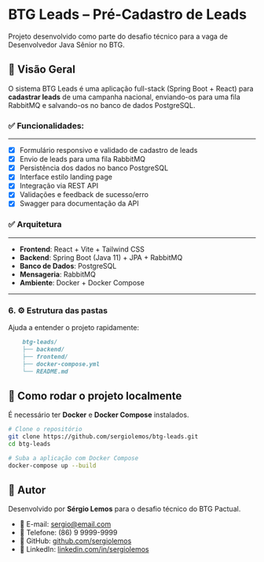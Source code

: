 # BTG Leads – Pré-Cadastro de Leads

Projeto desenvolvido como parte do desafio técnico para a vaga de Desenvolvedor Java Sênior no BTG.

## 🧩 Visão Geral

O sistema BTG Leads é uma aplicação full-stack (Spring Boot + React) para **cadastrar leads** de uma campanha nacional, enviando-os para uma fila RabbitMQ e salvando-os no banco de dados PostgreSQL.

### ✅ Funcionalidades:
---
- [x] Formulário responsivo e validado de cadastro de leads
- [x] Envio de leads para uma fila RabbitMQ
- [x] Persistência dos dados no banco PostgreSQL
- [x] Interface estilo landing page
- [x] Integração via REST API
- [x] Validações e feedback de sucesso/erro
- [x] Swagger para documentação da API

### ✅ Arquitetura
---
- **Frontend**: React + Vite + Tailwind CSS
- **Backend**: Spring Boot (Java 11) + JPA + RabbitMQ
- **Banco de Dados**: PostgreSQL
- **Mensageria**: RabbitMQ
- **Ambiente**: Docker + Docker Compose


---

### 6. ⚙️ **Estrutura das pastas**
Ajuda a entender o projeto rapidamente:

```md
    btg-leads/
    ├── backend/
    ├── frontend/
    ├── docker-compose.yml
    └── README.md

 ```   
## 🚀 Como rodar o projeto localmente

É necessário ter **Docker** e **Docker Compose** instalados.

```bash
# Clone o repositório
git clone https://github.com/sergiolemos/btg-leads.git
cd btg-leads

# Suba a aplicação com Docker Compose
docker-compose up --build

 ```   
 
## 👤 Autor

Desenvolvido por **Sérgio Lemos** para o desafio técnico do BTG Pactual.

- 📧 E-mail: sergio@email.com  
- 📱 Telefone: (86) 9 9999-9999  
- 🔗 GitHub: [github.com/sergiolemos](https://github.com/sergiolemos)  
- 💼 LinkedIn: [linkedin.com/in/sergiolemos](https://linkedin.com/in/sergiolemos)
